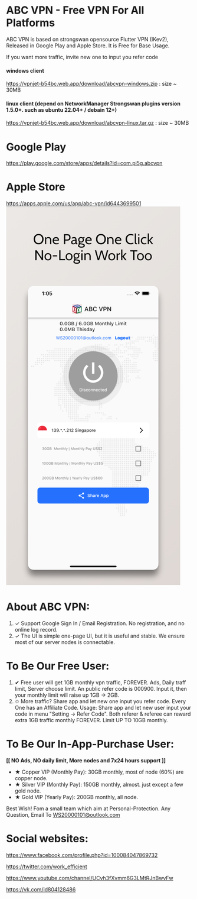 # ABC VPN - Free VPN For All Platforms
ABC VPN is based on strongswan opensource Flutter VPN (IKev2), Released in Google Play and Apple Store. It is Free for Base Usage.

If you want more traffic, invite new one to input you refer code 

#### windows client 
https://vpnjet-b54bc.web.app/download/abcvpn-windows.zip  : size ~ 30MB

#### linux client (depend on NetworkManager Strongswan plugins version 1.5.0+. such as ubuntu 22.04+ / debain 12+)  
https://vpnjet-b54bc.web.app/download/abcvpn-linux.tar.gz  : size ~ 30MB

# Google Play

<https://play.google.com/store/apps/details?id=com.pi5g.abcvpn>

# Apple Store

<https://apps.apple.com/us/app/abc-vpn/id6443699501>
![](screenshots/ios.screenshot.com.pi5g.abcvpn.webp)


# About ABC VPN:
1. ✓ Support Google Sign In / Email Registration. No registration, and no online log record.
1. ✓ The UI is simple one-page UI, but it is useful and stable.  We ensure most of our server nodes is connectable. 

# To Be Our Free User: 
1. ✔ Free user will get 1GB monthly vpn traffic, FOREVER. Ads, Daily traff limit, Server choose limit. An public refer code is 000900. Input it, then your monthly limit will raise up 1GB -> 2GB. 
1. ✩ More traffic? Share app and let new one input you refer code. Every One has an Affiliate Code. Usage: Share app and let new user input your code in menu "Setting -> Refer Code". Both referer & referee can reward extra 1GB traffic monthly FOREVER. Limit UP TO 10GB monthly.

# To Be Our In-App-Purchase User: 

**[[ NO Ads, NO daily limit, More nodes and 7x24 hours support ]]**
* ★ Copper VIP (Monthly Pay): 30GB monthly,  most of node (60%) are copper node. 
* ★ Silver VIP (Monthly Pay): 150GB monthly, almost. just except a few gold node. 
* ★ Gold VIP   (Yearly  Pay): 200GB monthly, all node. 

Best Wish! Fom a small team which aim at Personal-Protection. Any Question, Email To WS20000101@outlook.com

# Social websites:

<https://www.facebook.com/profile.php?id=100084047869732>

<https://twitter.com/work_efficient>

<https://www.youtube.com/channel/UCvh3fXvmm6G3LMtRJnBwvFw>

<https://vk.com/id804128486>


